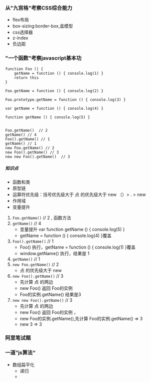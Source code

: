 ### 从"九宫格"考察CSS综合能力
- flex布局
- box-sizing:border-box,盒模型
- css选择器
- z-index
- 负边距

### "一个函数"考察javascript基本功
```
function Foo () {
    getName = function () { console.log(1) }
    return this
}

Foo.getName = function () { console.log(2) }

Foo.prototype.getName = function () { console.log(3) }

var getName = function () { console.log(4) }

function getName () { console.log(5) }


Foo.getName()  // 2
getName() // 4
Foo().getName() // 1
getName() // 1
new Foo.getName() // 2
new Foo().getName() // 3
new new Foo().getName()  // 3
```

##### 知识点
- 函数和类
- 原型链
- 运算符优先级：括号优先级大于 点 的优先级大于 new （）> . > new
- 作用域
- 变量提升

1. `Foo.getName()` // 2 , 函数方法
2. `getName()` // 4
    - 变量提升 var function getName () { console.log(5) }
    - getName = function () { console.log(4) }覆盖
3. `Foo().getName()` // 1
    - Foo() 执行，getName = function () { console.log(1) }覆盖
    - window.getName() 执行，结果是 1
4. `getName()` // 1 
5. `new Foo.getName()` // 2
    - 点 的优先级大于 new
6. `new Foo().getName()` // 3
    - 先计算 点 的两边
    - new Foo() 返回 Foo的实例
    - Foo的实例.getName() 结果是3
7. `new new Foo().getName()` // 3
    - 先计算 点 的两边
    - new Foo() 返回 Foo的实例 ，
    - new Foo的实例.getName(),先计算 Foo的实例.getName() => 3
    - new 3 => 3


### 阿里笔试题
### 一道”js算法“
- 数组扁平化
    - 递归
    - 


